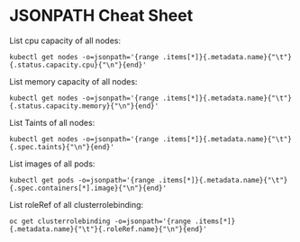 # JSONPATH Cheat Sheet

List cpu capacity of all nodes:

```
kubectl get nodes -o=jsonpath='{range .items[*]}{.metadata.name}{"\t"}{.status.capacity.cpu}{"\n"}{end}'
```

List memory capacity of all nodes:

```
kubectl get nodes -o=jsonpath='{range .items[*]}{.metadata.name}{"\t"}{.status.capacity.memory}{"\n"}{end}'
```

List Taints of all nodes:

```
kubectl get nodes -o=jsonpath='{range .items[*]}{.metadata.name}{"\t"}{.spec.taints}{"\n"}{end}'
```

List images of all pods:

```
kubectl get pods -o=jsonpath='{range .items[*]}{.metadata.name}{"\t"}{.spec.containers[*].image}{"\n"}{end}'
```

List roleRef of all clusterrolebinding:

```
oc get clusterrolebinding -o=jsonpath='{range .items[*]}{.metadata.name}{"\t"}{.roleRef.name}{"\n"}{end}'
```
